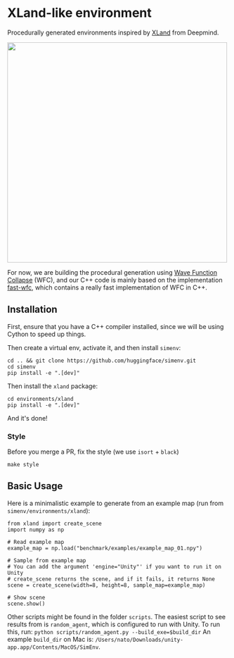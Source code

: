 # XLand-like environment

Procedurally generated environments inspired by [XLand](https://arxiv.org/abs/2107.12808) from Deepmind.

<img src="benchmark/media/maps.gif" width="500">

For now, we are building the procedural generation using [Wave Function Collapse](https://github.com/mxgmn/WaveFunctionCollapse) (WFC), and our C++ code is mainly based on the implementation [fast-wfc](https://github.com/math-fehr/fast-wfc), which contains a really fast implementation of WFC in C++.

## Installation

First, ensure that you have a C++ compiler installed, since we will be using Cython to speed up things.

Then create a virtual env, activate it, and then install `simenv`:

```
cd .. && git clone https://github.com/huggingface/simenv.git
cd simenv
pip install -e ".[dev]"
```

Then install the `xland` package:

```
cd environments/xland
pip install -e ".[dev]"
```

And it's done!

### Style

Before you merge a PR, fix the style (we use `isort` + `black`)
```
make style
```

## Basic Usage

Here is a minimalistic example to generate from an example map (run from `simenv/environments/xland`):

```
from xland import create_scene
import numpy as np

# Read example map
example_map = np.load("benchmark/examples/example_map_01.npy")

# Sample from example map
# You can add the argument 'engine="Unity"' if you want to run it on Unity
# create_scene returns the scene, and if it fails, it returns None
scene = create_scene(width=8, height=8, sample_map=example_map)

# Show scene
scene.show()
```

Other scripts might be found in the folder `scripts`. 
The easiest script to see results from is `random_agent`, which is configured to run with Unity. 
To run this, run:
`python scripts/random_agent.py --build_exe=$build_dir`
An example `build_dir` on Mac is: `/Users/nato/Downloads/unity-app.app/Contents/MacOS/SimEnv`.